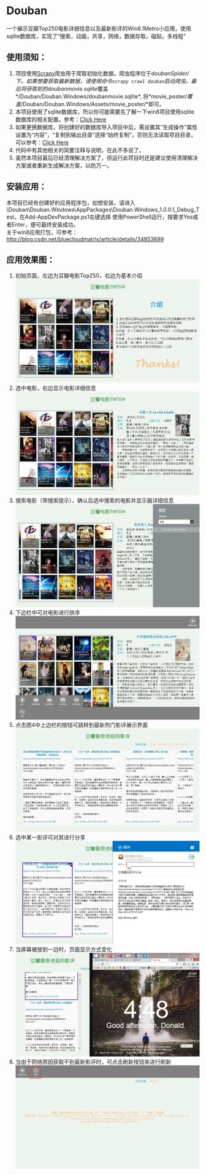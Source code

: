 # Douban
一个展示豆瓣Top250电影详细信息以及最新影评的Win8.1Metro小应用，使用sqlite数据库，实现了“搜索，动画，共享，网络，数据存取，磁贴，多线程”

## 使用须知：

1. 项目使用[Scrapy](https://scrapy.org/)爬虫用于爬取初始化数据。爬虫程序位于*doubanSpider/*下。如果想要获取最新数据，请使用命令`scrapy crawl douban`启动爬虫。最后将获取到的*doubanmovie.sqlite*覆盖*/Douban/Douban.Windows/doubanmovie.sqlite*, 将*movie_poster/*覆盖*/Douban/Douban.Windows/Assets/movie_poster/*即可。
2. 本项目使用了sqlite数据库，所以你可能需要先了解一下win8项目使用sqlite数据库的相关配置。参考：[Click Here](http://www.devdiv.com/metro%E4%B8%ADsqlite%E5%AE%89%E8%A3%85%E5%BF%83%E5%BE%97-weblog-252306-13068.html)
3. 如果更换数据库，将创建好的数据库导入项目中后，需设置其“生成操作”属性设置为“内容”，“复制到输出目录”选择“始终复制”，否则无法读取项目目录，可以参考：[Click Here](http://wp.qmatteoq.com/import-an-already-existing-sqlite-database-in-a-windows-8-application/)
4. 代码中有其他相关的简要注释与说明，在此不多说了。
5. 虽然本项目最后已经清理解决方案了，但运行此项目时还是建议使用清理解决方案或者重新生成解决方案，以防万一。

## 安装应用：
本项目已经有创建好的应用程序包，如想安装，请进入\Douban\Douban.Windows\AppPackages\Douban.Windows_1.0.0.1_Debug_Test，在Add-AppDevPackage.ps1右键选择
使用PowerShell运行，按要求Yes或者Enter，便可最终安装成功。<br/>
关于win8应用打包，可参考：http://blog.csdn.net/bluecloudmatrix/article/details/34853699

## 应用效果图：
1. 初始页面，左边为豆瓣电影Top250，右边为基本介绍
![](/Picts/1.jpg)
2. 选中电影，右边显示电影详细信息
![](/Picts/2.jpg)
3. 搜索电影（带搜索提示），确认后选中搜索的电影并显示器详细信息
![](/Picts/3.jpg)
4. 下边栏中可对电影进行排序
![](/Picts/4.jpg)
5. 点击图4中上边栏的按钮可跳转到最新热门影评展示界面
![](/Picts/5.jpg)
6. 选中某一影评可对其进行分享
![](/Picts/6.jpg)
7. 当屏幕被放到一边时，页面显示方式变化
![](/Picts/7.jpg)
8. 当由于网络原因获取不到最新影评时，可点击刷新按钮来进行刷新
![](/Picts/8.jpg)
